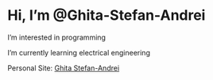  <h1>Hi, I’m @Ghita-Stefan-Andrei</h1>
 <p>I’m interested in programming</p>
 <p>I’m currently learning electrical engineering</p>
 <p>Personal Site: <a href="https://ghitastefanandrei.000webhostapp.com/">Ghita Stefan-Andrei</a></p>

<!---
Ghita-Stefan-Andrei/Ghita-Stefan-Andrei is a ✨ special ✨ repository because its `README.md` (this file) appears on your GitHub profile.
You can click the Preview link to take a look at your changes.
--->
